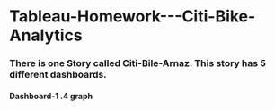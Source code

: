 # Tableau-Homework---Citi-Bike-Analytics
### There is one Story called Citi-Bile-Arnaz. This story has 5 different dashboards. 
#### Dashboard-1 .4 graph 
